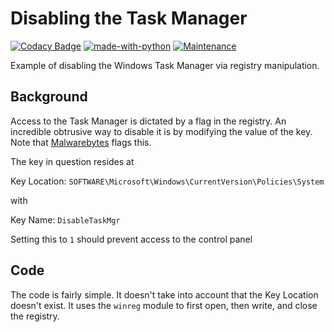 # Disabling the Task Manager
[![Codacy Badge](https://api.codacy.com/project/badge/Grade/1bf0df1964ca455cb53a15a98d4a83a3)](https://app.codacy.com/manual/ThomasThelen/Disable-Task-Manager?utm_source=github.com&utm_medium=referral&utm_content=ThomasThelen/Disable-Task-Manager&utm_campaign=Badge_Grade_Settings)
[![made-with-python](https://img.shields.io/badge/Made%20with-Python-1f425f.svg)](https://www.python.org/)
[![Maintenance](https://img.shields.io/badge/Maintained%3F-yes-green.svg)](https://GitHub.com/Naereen/StrapDown.js/graphs/commit-activity)

Example of disabling the Windows Task Manager via registry manipulation.
## Background

Access to the Task Manager is dictated by a flag in the registry. An incredible obtrusive way to disable it is by modifying the value of the key.
Note that [Malwarebytes](https://blog.malwarebytes.com/detections/pum-optional-disabletaskmgr/) flags this.

The key in question resides at 

Key Location: `SOFTWARE\Microsoft\Windows\CurrentVersion\Policies\System`

with

Key Name: `DisableTaskMgr`

Setting this to `1` should prevent access to the control panel

## Code

The code is fairly simple. It doesn't take into account that the Key Location doesn't exist. It uses the `winreg` module to first open, then write, and close the registry.
